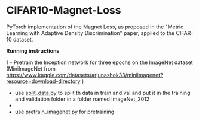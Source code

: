 # CIFAR10-Magnet-Loss
PyTorch implementation of the Magnet Loss, as proposed in the "Metric Learning with Adaptive Density Discrimination" paper, applied to the CIFAR-10 dataset.

**Running instructions**

1 - Pretrain the Inception network for three epochs on the ImageNet dataset (MiniImageNet from https://www.kaggle.com/datasets/arjunashok33/miniimagenet?resource=download-directory )


+ use [split_data.py](split_data.py)  to split th data in train and val and put it in the training and validation folder in a folder named ImageNet_2012 
+ 
+ use [pretrain_imagenet.py](pretrain_imagenet.py) for pretraining







